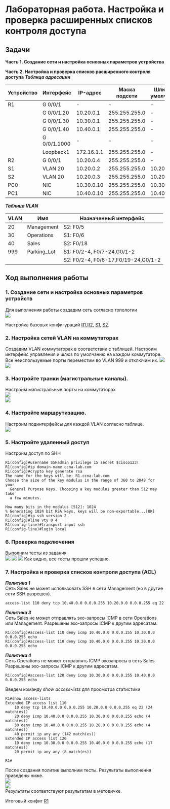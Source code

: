 # Лабораторная работа. Настройка и проверка расширенных списков контроля доступа
## Задачи
**Часть 1. Создание сети и настройка основных параметров устройства** 

**Часть 2. Настройка и проверка списков расширенного контроля доступа**
 ***Таблица адресации*** 
  
  
| Устройство |Интерфейс     | IP-адрес      | Маска подсети  | Шлюз по умолчанию|
|------------|--------------|---------------|----------------|------------------|
|    R1      | G 0/0/1      |-              |-               |        -         |
|            | G 0/0/1.20   | 10.20.0.1     |255.255.255.0   |        -         |
|            | G 0/0/1.30   | 10.30.0.1     |255.255.255.0   |        -         |
|            | G 0/0/1.40   | 10.40.0.1     |255.255.255.0   |        -         |
|            | G 0/0/1.1000 | -             |  -             |        -         |
|            | Loopback1    | 172.16.1.1    |255.255.255.0   |        -         |
|    R2      | G 0/0/1      | 10.20.0.4     |255.255.255.0   |        -         |
|    S1      | VLAN 20      | 10.20.0.2     |255.255.255.0   |    10.20.0.1     |
|    S2      | VLAN 20      | 10.20.0.3     |255.255.255.0   |    10.20.0.1     |
|    PC0     | NIC          | 10.30.0.10    |255.255.255.0   |    10.30.0.1     |
|    PC1     | NIC          | 10.40.0.10    |255.255.255.0   |    10.40.0.1     | 
  
  

***Таблица VLAN***      
  

|      VLAN     |    Имя          |   Назначенный интерфейс     | 
|---------------|-----------------|-----------------------------|
|   20          |Management       |  S2: F0/5                   |
|   30          |Operations       |  S1: F0/6                   |
|   40          |Sales            |  S2: F0/18                  |
|   999         |Parking_Lot      |  S1: F0/2-4, F0/7-24,G0/1-2 |
|               |                 |  S2: F0/2-4, F0/6-17,F0/19-24,G0/1-2|
## Ход выполнения работы    
### 1. Создание сети и настройка основных параметров устройств    
Для выполнения работы создадим сеть согласно топологии    
![](pic/network.png)    

Настройка базовых конфигураций  [R1](config/R1_base_setting),[R2](config/base_setting_R2), [S1](config/S1_base_setting), [S2](config/base_setting_S2).    
  
### 2. Настройка сетей VLAN на коммутаторах 
Создадим VLAN коммутаторах в соответствии с таблицей. Настроим интерфейс управления и шлюз по умолчанию на каждом коммутаторе. Все неиспользуемые порты переместим во VLAN 999 и отключим их.
![](pic/vlan_brief_1.png)   
![](pic/S2_vlan_brief_1.png)    
### 3. Настройте транки (магистральные каналы).
Настроим магистральные порты на коммутаторах  
![](pic/trunk_S1.png)   
![](pic/trunk_S2.png)     
### 4. Настройте маршрутизацию.   
Настроим подинтерфейсы для каждой VLAN согласно таблице.  
![](pic/R1_brief.png)     
### 5. Настройте удаленный доступ   
Настроим доступ по SHH  
``` 
R1(config)#username SSHadmin privilege 15 secret $cisco123!
R1(config)#ip domain-name ccna-lab.com
R1(config)#crypto key generate rsa
The name for the keys will be: R1.ccna-lab.com
Choose the size of the key modulus in the range of 360 to 2048 for your
  General Purpose Keys. Choosing a key modulus greater than 512 may take
  a few minutes.

How many bits in the modulus [512]: 1024
% Generating 1024 bit RSA keys, keys will be non-exportable...[OK]
R1(config)#ip ssh version 2
R1(config)#line vty 0 4
R1(config-line)#transport input ssh
R1(config-line)#login local
``` 

### 6. Проверка подключения 
Выполним тесты из задания.  
![](pic/ping_1_2.png) 
![](pic/ping_3_4_5.png)
![](pic/ping_6_7.png) 
Как видно, все тесты прошли успешно.    

### 7. Настройка и проверка списков контроля доступа (ACL)  
***Политика 1***  
Сеть Sales не может использовать SSH в сети Management (но в  другие сети SSH разрешен).  
``` 
access-list 110 deny tcp 10.40.0.0 0.0.0.255 10.20.0.0 0.0.0.255 eq 22  
``` 
***Политика 3***    
Сеть Sales не может отправлять эхо-запросы ICMP в сети Operations или Management. Разрешены эхо-запросы ICMP к другим адресатам.  
``` 
R1(config)#access-list 110 deny icmp 10.40.0.0 0.0.0.255 10.30.0.0 0.0.0.255 echo 
R1(config)#access-list 110 deny icmp 10.40.0.0 0.0.0.255 10.20.0.0 0.0.0.255 echo 
``` 
***Политика 4***    
Cеть Operations  не может отправлять ICMP эхозапросы в сеть Sales. Разрешены эхо-запросы ICMP к другим адресатам. 
``` 
R1(config)#access-list 120 deny icmp 10.30.0.0 0.0.0.255 10.40.0.0 0.0.0.255 echo 
``` 
Введем команду *show access-lists* для просмотра статистики
``` 
R1#show access-lists 
Extended IP access list 110
    10 deny tcp 10.40.0.0 0.0.0.255 10.20.0.0 0.0.0.255 eq 22 (24 match(es))
    20 deny icmp 10.40.0.0 0.0.0.255 10.30.0.0 0.0.0.255 echo (4 match(es))
    30 deny icmp 10.40.0.0 0.0.0.255 10.20.0.0 0.0.0.255 echo (4 match(es))
    40 permit ip any any (142 match(es))
Extended IP access list 120
    10 deny icmp 10.30.0.0 0.0.0.255 10.40.0.0 0.0.0.255 echo (17 match(es))
    20 permit ip any any (8 match(es))

R1# 
```   

После создания политик выполним тесты. Результаты выполнения приведены ниже.  
![](pic/ping_PC-A.png)  
![](pic/ping_PC-B.png)  
Результаты соответствуют результатам в методичке. 

Итоговый конфиг [R1](config/R1)

